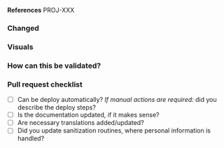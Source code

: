 **References** <!-- Link to the Jira task -->
PROJ-XXX

### Changed <!-- What changed with this PR -->

### Visuals <!-- Add here some screenshots -->

### How can this be validated? <!-- Instructions for QA -->

### Pull request checklist
- [ ] Can be deploy automatically? _If manual actions are required:_ did you describe the deploy steps?
- [ ] Is the documentation updated, if it makes sense? <!-- Check this also if no updating is needed -->
- [ ] Are necessary translations added/updated? <!-- Check this even if no translations are being changed -->
- [ ] Did you update sanitization routines, where personal information is handled?

